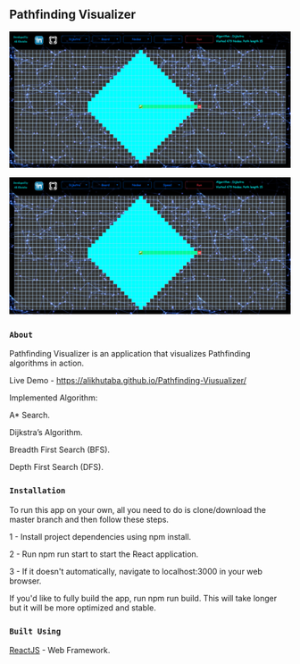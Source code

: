 ## Pathfinding Visualizer




![alt text](https://github.com/alikhutaba/Pathfinding-Viusualizer/blob/master/images/Screenshot%20(83).png)

![alt text](https://github.com/alikhutaba/Pathfinding-Viusualizer/blob/master/public/pathfinding.png?raw=true)



### `About`

Pathfinding Visualizer is an application that visualizes Pathfinding algorithms in action.

Live Demo - https://alikhutaba.github.io/Pathfinding-Viusualizer/

Implemented Algorithm:

A* Search.

Dijkstra’s Algorithm.

Breadth First Search (BFS).

Depth First Search (DFS).


### `Installation`

To run this app on your own, all you need to do is clone/download the master branch and then follow these steps.

1 - Install project dependencies using npm install.

2 - Run npm run start to start the React application.

3 - If it doesn't automatically, navigate to localhost:3000 in your web browser.

If you'd like to fully build the app, run npm run build. This will take longer but it will be more optimized and stable.

### `Built Using`

[ReactJS](https://facebook.github.io/create-react-app/docs/deployment) - Web Framework.


